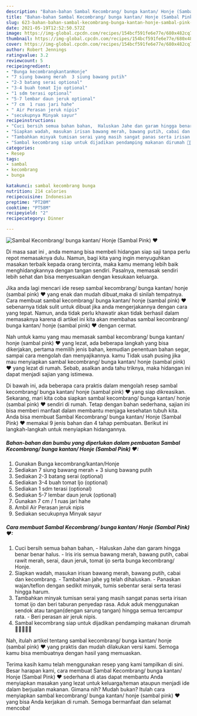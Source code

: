 ```yaml
---
description: "Bahan-bahan Sambal Kecombrang/ bunga kantan/ Honje (Sambal Pink) ❤ Sederhana dan Mudah Dibuat"
title: "Bahan-bahan Sambal Kecombrang/ bunga kantan/ Honje (Sambal Pink) ❤ Sederhana dan Mudah Dibuat"
slug: 623-bahan-bahan-sambal-kecombrang-bunga-kantan-honje-sambal-pink-sederhana-dan-mudah-dibuat
date: 2021-05-19T12:52:50.572Z
image: https://img-global.cpcdn.com/recipes/154bcf591fe6e77e/680x482cq70/sambal-kecombrang-bunga-kantan-honje-sambal-pink-❤-foto-resep-utama.jpg
thumbnail: https://img-global.cpcdn.com/recipes/154bcf591fe6e77e/680x482cq70/sambal-kecombrang-bunga-kantan-honje-sambal-pink-❤-foto-resep-utama.jpg
cover: https://img-global.cpcdn.com/recipes/154bcf591fe6e77e/680x482cq70/sambal-kecombrang-bunga-kantan-honje-sambal-pink-❤-foto-resep-utama.jpg
author: Robert Jennings
ratingvalue: 3.2
reviewcount: 5
recipeingredient:
- "Bunga kecombrangkantanHonje"
- "7 siung bawang merah  3 siung bawang putih"
- "2-3 batang serai optional"
- "3-4 buah tomat Ijo optional"
- "1 sdm terasi optional"
- "5-7 lembar daun jeruk optional"
- "7 cm  1 ruas jari hahe"
- " Air Perasan jeruk nipis"
- "secukupnya Minyak sayur"
recipeinstructions:
- "Cuci bersih semua bahan bahan,  Haluskan Jahe dan garam hingga benar benar halus.  Iris iris semua bawang merah, bawang putih, cabai rawit merah, serai, daun jeruk, tomat ijo serta bunga kecombrang/ Honje."
- "Siapkan wadah, masukan irisan bawang merah, bawang putih, cabai dan kecombrang. Tambahkan jahe yg telah dihaluskan.  Panaskan wajan/teflon dengan sedikit minyak, tumis sebentar serai serta terasi hingga harum."
- "Tambahkan minyak tumisan serai yang masih sangat panas serta irisan tomat ijo dan beri taburan penyedap rasa. Aduk aduk menggunakan sendok atau tangan(dengan sarung tangan) hingga semua tercampur rata.  Beri perasan air jeruk nipis."
- "Sambal kecombrang siap untuk dijadikan pendamping makanan dirumah 👌🏻👩🏻‍🍳"
categories:
- Resep
tags:
- sambal
- kecombrang
- bunga

katakunci: sambal kecombrang bunga 
nutrition: 214 calories
recipecuisine: Indonesian
preptime: "PT20M"
cooktime: "PT58M"
recipeyield: "2"
recipecategory: Dinner

---
```



![Sambal Kecombrang/ bunga kantan/ Honje (Sambal Pink) ❤](https://img-global.cpcdn.com/recipes/154bcf591fe6e77e/680x482cq70/sambal-kecombrang-bunga-kantan-honje-sambal-pink-❤-foto-resep-utama.jpg)

Di masa  saat ini , anda memang bisa membeli hidangan siap saji tanpa perlu repot memasaknya dulu. Namun, bagi kita yang ingin menyuguhkan masakan terbaik kepada orang tercinta, maka kamu memang lebih baik menghidangkannya dengan tangan sendiri. Pasalnya, memasak sendiri lebih sehat dan bisa menyesuaikan dengan kesukaan keluarga.

Jika anda lagi mencari ide resep sambal kecombrang/ bunga kantan/ honje (sambal pink) ❤ yang enak dan mudah dibuat,maka di sinilah tempatnya. Cara membuat sambal kecombrang/ bunga kantan/ honje (sambal pink) ❤  sebenarnya tidak sulit untuk dibuat jika anda mengerjakannya dengan cara yang tepat. Namun, anda tidak perlu khawatir akan tidak berhasil dalam memasaknya 
karena di artikel ini kita akan membahas sambal kecombrang/ bunga kantan/ honje (sambal pink) ❤ dengan cermat.  



Nah untuk kamu yang mau memasak sambal kecombrang/ bunga kantan/ honje (sambal pink) ❤ yang lezat, ada beberapa langkah yang bisa dikerjakan, pertama memilih jenis bahan, kemudian penentuan bahan segar, sampai cara mengolah dan menyajikannya. kamu Tidak usah pusing jika mau menyiapkan sambal kecombrang/ bunga kantan/ honje (sambal pink) ❤ yang lezat di rumah. Sebab, asalkan anda  tahu triknya, maka hidangan ini dapat menjadi sajian yang istimewa.

Di bawah ini, ada beberapa cara praktis  dalam mengolah resep sambal kecombrang/ bunga kantan/ honje (sambal pink) ❤ yang siap dikreasikan. Sekarang, mari kita coba siapkan sambal kecombrang/ bunga kantan/ honje (sambal pink) ❤ sendiri di rumah. Tetap dengan bahan sederhana, sajian ini bisa memberi manfaat dalam membantu menjaga kesehatan tubuh kita. Anda bisa membuat Sambal Kecombrang/ bunga kantan/ Honje (Sambal Pink) ❤ memakai 9 jenis bahan dan 4 tahap pembuatan. Berikut ini langkah-langkah untuk menyiapkan hidangannya.

<!--inarticleads1-->

##### Bahan-bahan dan bumbu yang diperlukan dalam pembuatan Sambal Kecombrang/ bunga kantan/ Honje (Sambal Pink) ❤:

1. Gunakan Bunga kecombrang/kantan/Honje
1. Sediakan 7 siung bawang merah + 3 siung bawang putih
1. Sediakan 2-3 batang serai (optional)
1. Sediakan 3-4 buah tomat Ijo (optional)
1. Sediakan 1 sdm terasi (optional)
1. Sediakan 5-7 lembar daun jeruk (optional)
1. Gunakan 7 cm / 1 ruas jari hahe
1. Ambil  Air Perasan jeruk nipis
1. Sediakan secukupnya Minyak sayur




<!--inarticleads2-->

##### Cara membuat Sambal Kecombrang/ bunga kantan/ Honje (Sambal Pink) ❤:

1. Cuci bersih semua bahan bahan,  - Haluskan Jahe dan garam hingga benar benar halus.  - Iris iris semua bawang merah, bawang putih, cabai rawit merah, serai, daun jeruk, tomat ijo serta bunga kecombrang/ Honje.
1. Siapkan wadah, masukan irisan bawang merah, bawang putih, cabai dan kecombrang. - Tambahkan jahe yg telah dihaluskan.  - Panaskan wajan/teflon dengan sedikit minyak, tumis sebentar serai serta terasi hingga harum.
1. Tambahkan minyak tumisan serai yang masih sangat panas serta irisan tomat ijo dan beri taburan penyedap rasa. Aduk aduk menggunakan sendok atau tangan(dengan sarung tangan) hingga semua tercampur rata.  - Beri perasan air jeruk nipis.
1. Sambal kecombrang siap untuk dijadikan pendamping makanan dirumah 👌🏻👩🏻‍🍳




Nah, itulah artikel tentang  sambal kecombrang/ bunga kantan/ honje (sambal pink) ❤  yang praktis dan mudah dilakukan versi kami. Semoga kamu bisa membuatnya dengan hasil yang memuaskan. 

Terima kasih kamu telah menggunakan resep yang kami tampilkan di sini. Besar harapan kami, cara membuat  Sambal Kecombrang/ bunga kantan/ Honje (Sambal Pink) ❤ sederhana di atas dapat membantu Anda menyiapkan masakan yang lezat untuk keluarga/teman ataupun menjadi ide dalam berjualan makanan. Gimana nih? Mudah bukan? Itulah cara menyiapkan sambal kecombrang/ bunga kantan/ honje (sambal pink) ❤ yang bisa Anda kerjakan di rumah. Semoga bermanfaat dan selamat mencoba!

